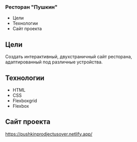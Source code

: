 ### Ресторан "Пушкин"

- Цели
- Технологии
- Сайт проекта

## Цели

Создать интерактивный, двухстраничный сайт ресторана, адаптированный под различные устройства.

## Технологии

- HTML
- CSS
- Flexboxgrid
- Flexbox

## Сайт проекта

https://pushkinprodjectusover.netlify.app/
